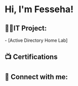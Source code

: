 <h1>Hi, I'm Fesseha! <br/>
<h2>👨‍💻IT Project:</h2>
- [Active Directory Home Lab]


<h2>📺 Certifications</h2>



<h2> 🤳 Connect with me:</h2>




